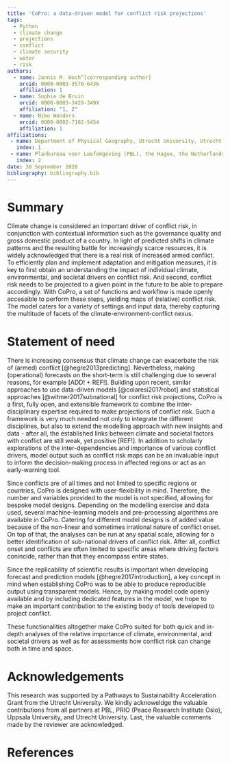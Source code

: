 ```yaml
---
title: 'CoPro: a data-driven model for conflict risk projections'
tags:
  - Python
  - climate change
  - projections
  - conflict
  - climate security
  - water
  - risk
authors:
  - name: Jannis M. Hoch^[corresponding author]
    orcid: 0000-0003-3570-6436
    affiliation: 1
  - name: Sophie de Bruin
    orcid: 0000-0003-3429-349X
    affiliation: "1, 2"
  - name: Niko Wanders
    orcid: 0000-0002-7102-5454
    affiliation: 1
affiliations:
 - name: Department of Physical Geography, Utrecht University, Utrecht, the Netherlands
   index: 1
 - name: Planbureau voor Leefomgeving (PBL), the Hague, the Netherlands
   index: 2
date: 30 September 2020
bibliography: bibliography.bib
---
```


# Summary

Climate change is considered an important driver of conflict risk, in conjunction with contextual information such as the governance quality and gross domestic product of a country.
In light of predicted shifts in climate patterns and the resulting battle for increasingly scarce resources, it is widely acknowledged that there is a real risk of increased armed conflict. To efficiently plan and implement adaptation and mitigation measures, it is key to first obtain an understanding the impact of individual climate, environmental, and societal drivers on conflict risk. And second, conflict risk needs to be projected to a given point in the future to be able to prepare accordingly. With CoPro, a set of functions and workflow is made openly accessible to perform these steps, yielding maps of (relative) conflict risk. The model caters for a variety of settings and input data, thereby capturing the multitude of facets of the climate-environment-conflict nexus.

# Statement of need 

There is increasing consensus that climate change can exacerbate the risk of (armed) conflict [@hegre2013predicting]. Nevertheless, making (operational) forecasts on the short-term is still challenging due to several reasons, for example [ADD! + REF!]. Building upon recent, similar approaches to use data-driven models [@colaresi2017robot] and statistical approaches [@witmer2017subnational] for conflict risk projections, CoPro is a first, fully open, and extensible framework to combine the inter-disciplinary expertise required to make projections of conflict risk. Such a framework is very much needed not only to integrate the different disciplines, but also to extend the modelling approach with new insights and data - after all, the established links between climate and societal factors with conflict are still weak, yet positive [REF!]. In addition to scholarly explorations of the inter-dependencies and importance of various conflict drivers, model output such as conflict risk maps can be an invaluable input to inform the decision-making process in affected regions or act as an early-warning tool.

Since conflicts are of all times and not limited to specific regions or countries, CoPro is designed with user-flexibility in mind. Therefore, the number and variables provided to the model is not specified, allowing for bespoke model designs. Depending on the modelling exercise and data used, several machine-learning models and pre-processing algorithms are available in CoPro. Catering for different model designs is of added value because of the non-linear and sometimes irrational nature of conflict onset. On top of that, the analyses can be run at any spatial scale, allowing for a better identification of sub-national drivers of conflict risk. After all, conflict onset and conflicts are often limited to specific areas where driving factors conincide, rather than that they encompass entire states. 

Since the replicability of scientific results is important when developing forecast and prediction models [@hegre2017introduction], a key concept in mind when establishing CoPro was to be able to produce reproducible output using transparent models. Hence, by making model code openly available and by including dedicated features in the model, we hope to make an important contribution to the existing body of tools developed to project conflict.

These functionalities altogether make CoPro suited for both quick and in-depth analyses of the relative importance of climate, environmental, and societal drivers as well as for assessments how conflict risk can change both in time and space.

# Acknowledgements
This research was supported by a Pathways to Sustainability Acceleration Grant from the Utrecht University.
We kindly acknoweldge the valuable contributions from all partners at PBL, PRIO (Peace Research Institute Oslo), Uppsala University, and Utrecht University.
Last, the valuable comments made by the reviewer are acknowledged.

# References
